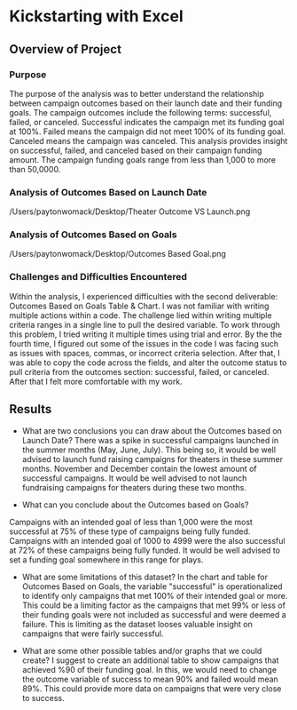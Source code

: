 # Kickstarting with Excel

## Overview of Project

### Purpose
The purpose of the analysis was to better understand the relationship between campaign outcomes based on their launch date and their funding goals. The campaign outcomes include the following terms: successful, failed, or canceled. Successful indicates the campaign met its funding goal at 100%. Failed means the campaign did not meet 100% of its funding goal. Canceled means the campaign was canceled. This analysis provides insight on successful, failed, and canceled based on their campaign funding amount. The campaign funding goals range from less than 1,000 to more than 50,0000. 

### Analysis of Outcomes Based on Launch Date

/Users/paytonwomack/Desktop/Theater Outcome VS Launch.png

### Analysis of Outcomes Based on Goals

/Users/paytonwomack/Desktop/Outcomes Based Goal.png

### Challenges and Difficulties Encountered

Within the analysis, I experienced difficulties with the second deliverable: Outcomes Based on Goals Table & Chart. I was not familiar with writing multiple actions within a code. The challenge lied within writing multiple criteria ranges in a single line to pull the desired variable. To work through this problem, I tried writing it multiple times using trial and error. By the the fourth time, I figured out some of the issues in the code I was facing such as issues with spaces, commas, or incorrect criteria selection. After that, I was able to copy the code across the fields, and alter the outcome status to  pull criteria from the outcomes section: successful, failed, or canceled. After that I felt more comfortable with my work.

## Results

- What are two conclusions you can draw about the Outcomes based on Launch Date?
There was a spike in successful campaigns launched in the summer months (May, June, July). This being so, it would be well advised to launch fund raising campaigns for theaters in these summer months. November and December contain the lowest amount of successful campaigns. It would be well advised to not launch fundraising campaigns for theaters during these two months. 
 

- What can you conclude about the Outcomes based on Goals?

Campaigns with an intended goal of less than 1,000 were the most successful at 75% of these type of campaigns being fully funded. Campaigns with an intended goal of 1000 to 4999 were the also successful at 72% of these campaigns being fully funded. It would be well advised to set a funding goal somewhere in this range for plays. 


- What are some limitations of this dataset?
In the chart and table for Outcomes Based on Goals, the variable "successful" is operationalized to identify only campaigns that met 100% of their intended goal or more. This could be a limiting factor as the campaigns that met 99% or less of their funding goals were not included as successful and were deemed a failure. This is limiting as the dataset looses valuable insight on campaigns that were fairly successful. 

- What are some other possible tables and/or graphs that we could create?
I suggest to create an additional table to show campaigns that achieved %90 of their funding goal. In this, we would need to change the outcome variable of success to mean 90% and failed would mean 89%. This could provide more data on campaigns that were very close to success. 
